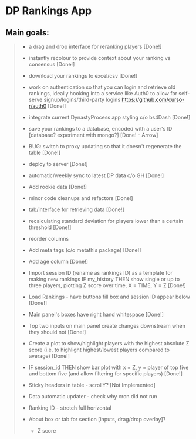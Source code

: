 # DP Rankings App

## Main goals:

> -   a drag and drop interface for reranking players [Done!]
>
> -   instantly recolour to provide context about your ranking vs consensus [Done!]
>
> -   download your rankings to excel/csv [Done!]
>
> -   work on authentication so that you can login and retrieve old rankings, ideally hooking into a service like Auth0 to allow for self-serve signup/logins/third-party logins <https://github.com/curso-r/auth0> [Done!]
>
> -   integrate current DynastyProcess app styling c/o bs4Dash [Done!]
>
> -   save your rankings to a database, encoded with a user's ID [database? experiment with mongo?] [Done! - Arrow]
>
> -   BUG: switch to proxy updating so that it doesn't regenerate the table [Done!]
> -   deploy to server [Done!]
> -   automatic/weekly sync to latest DP data c/o GH [Done!]
> -   Add rookie data [Done!]
> -   minor code cleanups and refactors [Done!]
> -   tab/interface for retrieving data [Done!]
> - recalculating standard deviation for players lower than a certain threshold [Done!]
> - reorder columns
> - Add meta tags (c/o metathis package) [Done!]
> - Add age column [Done!]
> - Import session ID (rename as rankings ID) as a template for making new rankings
> IF my_history THEN show single or up to three players, plotting Z score over time, X = TIME, Y = Z [Done!]
> - Load Rankings - have buttons fill box and session ID appear below [Done!] 
> - Main panel's boxes have right hand whitespace [Done!]
> - Top two inputs on main panel create changes downstream when they should not [Done!]
> - Create a plot to show/highlight players with the highest absolute Z score (i.e. to highlight highest/lowest players compared to average) [Done!]
> - IF session_id THEN show bar plot with x = Z, y = player of top five and bottom five (and allow filtering for specific players) [Done!]
> - Sticky headers in table - scrollY? [Not Implemented]
> - Data automatic updater - check why cron did not run
> - Ranking ID - stretch full horizontal
> - About box or tab for section [inputs, drag/drop overlay]?
>   - Z score

